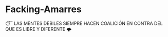 # Facking-Amarres 
😴 LAS MENTES DEBILES SIEMPRE HACEN COALICIÓN EN CONTRA DEL QUE ES LIBRE Y DIFERENTE 🌩️
